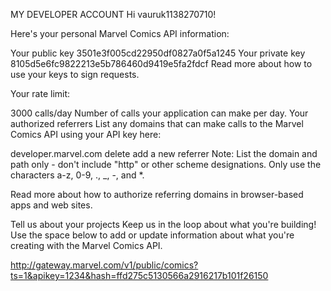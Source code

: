 MY DEVELOPER ACCOUNT
Hi vauruk1138270710!

Here's your personal Marvel Comics API information:

Your public key
3501e3f005cd22950df0827a0f5a1245
Your private key
8105d5e6fc9822213e5b786460d9419e5fa2fdcf
Read more about how to use your keys to sign requests.

Your rate limit:
 
3000
calls/day Number of calls your application can make per day.
Your authorized referrers
List any domains that can make calls to the Marvel Comics API using your API key here:

developer.marvel.com
 delete
add a new referrer
Note: List the domain and path only - don't include "http" or other scheme designations. Only use the characters a-z, 0-9, ., _, -, and *.

Read more about how to authorize referring domains in browser-based apps and web sites.

Tell us about your projects
Keep us in the loop about what you're building! Use the space below to add or update information about what you're creating with the Marvel Comics API.


http://gateway.marvel.com/v1/public/comics?ts=1&apikey=1234&hash=ffd275c5130566a2916217b101f26150